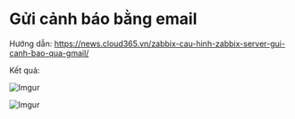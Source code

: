 # Gửi cảnh báo bằng email

Hướng dẫn: https://news.cloud365.vn/zabbix-cau-hinh-zabbix-server-gui-canh-bao-qua-gmail/

Kết quả:

![Imgur](https://i.imgur.com/xTnTlJQ.png)

![Imgur](https://i.imgur.com/u6m56al.png)